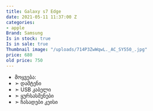 ```yaml
---
title: Galaxy s7 Edge
date: 2021-05-11 11:37:00 Z
categories:
- apple
Brand: Samsung
Is in stock: true
Is in sale: true
Thumbnail image: "/uploads/714P3ZwWqwL._AC_SY550_.jpg"
price: 680
old price: 750
---
```


* მოყვება: 
* ➣ დამტენი
* ➣ USB კაბელი
* ➣ ყურსასმენები
* ➣ ჩასადები კეისი